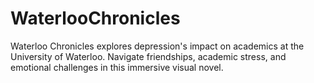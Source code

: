 # WaterlooChronicles
Waterloo Chronicles explores depression's impact on academics at the University of Waterloo.  Navigate friendships, academic stress, and emotional challenges in this immersive visual novel.
